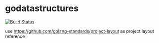 # godatastructures

[![Build Status](https://travis-ci.org/DanielHenry/godatastructures.svg?branch=master)](https://travis-ci.org/DanielHenry/godatastructures)

use https://github.com/golang-standards/project-layout as project layout reference

